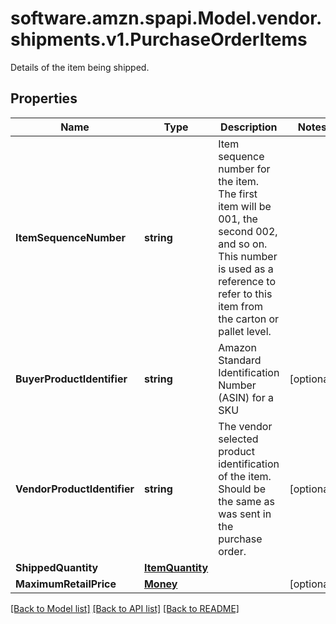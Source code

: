 # software.amzn.spapi.Model.vendor.shipments.v1.PurchaseOrderItems
Details of the item being shipped.

## Properties

Name | Type | Description | Notes
------------ | ------------- | ------------- | -------------
**ItemSequenceNumber** | **string** | Item sequence number for the item. The first item will be 001, the second 002, and so on. This number is used as a reference to refer to this item from the carton or pallet level. | 
**BuyerProductIdentifier** | **string** | Amazon Standard Identification Number (ASIN) for a SKU | [optional] 
**VendorProductIdentifier** | **string** | The vendor selected product identification of the item. Should be the same as was sent in the purchase order. | [optional] 
**ShippedQuantity** | [**ItemQuantity**](ItemQuantity.md) |  | 
**MaximumRetailPrice** | [**Money**](Money.md) |  | [optional] 

[[Back to Model list]](../README.md#documentation-for-models) [[Back to API list]](../README.md#documentation-for-api-endpoints) [[Back to README]](../README.md)

